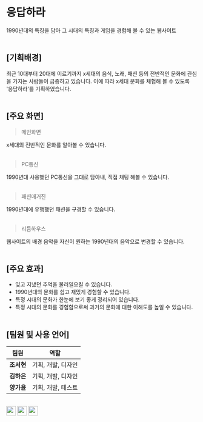# 응답하라

 1990년대의 특징을 담아 그 시대의 특징과 게임을 경험해 볼 수 있는 웹사이트
<br><br>

## [기획배경]
최근 10대부터 20대에 이르기까지 x세대의 음식, 노래, 패션 등의 전반적인 문화에 관심을 가지는 사람들이 급증하고 있습니다. 이에 따라 x세대 문화를 체험해 볼 수 있도록 '응답하라'를 기획하였습니다.
<br><br>

## [주요 화면]
> 메인화면

x세대의 전반적인 문화를 알아볼 수 있습니다. <br><br>

> PC통신

1990년대 사용했던 PC통신을 그대로 담아내, 직접 채팅 해볼 수 있습니다.<br><br>

>패션매거진

1990년대에 유행했던 패션을 구경할 수 있습니다.<br><br>

>리듬하우스

웹사이트의 배경 음악을 자신이 원하는 1990년대의 음악으로 변경할 수 있습니다.
<br><br>

## [주요 효과]
- 잊고 지냈던 추억을 불러일으킬 수 있습니다.
- 1990년대의 문화를 쉽고 재밌게 경험할 수 있습니다.
- 특정 시대의 문화가 한눈에 보기 좋게 정리되어 있습니다.
- 특정 시대의 문화를 경험함으로써 과거의 문화에 대한 이해도를 높일 수 있습니다.
<br><br>

## [팀원 및 사용 언어]
| 팀원       | 역할               |
| ---------- | ------------------|
| **조서현** | 기획, 개발, 디자인 |
| **김하은** | 기획, 개발, 디자인 |
| **양가윤** | 기획, 개발, 테스트 |

<br>
<div>
 <img src="https://img.shields.io/badge/HTML5-E34F26?style=flat&logo=HTML5&logoColor=white" height="25" />
<img src="https://img.shields.io/badge/CSS3-1572B6?style=flat&logo=CSS3&logoColor=white" height="25"/>
<img src="https://img.shields.io/badge/JavaScript-F7DF1E?style=flat&logo=javascript&logoColor=white" height="25"/>

</div>


